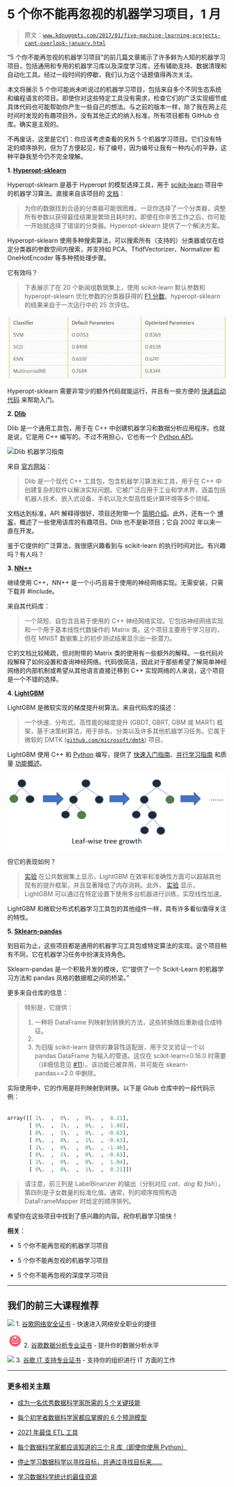 # 5 个你不能再忽视的机器学习项目，1 月

> 原文：[`www.kdnuggets.com/2017/01/five-machine-learning-projects-cant-overlook-january.html`](https://www.kdnuggets.com/2017/01/five-machine-learning-projects-cant-overlook-january.html)

"5 个你不能再忽视的机器学习项目"的前几篇文章揭示了许多鲜为人知的机器学习项目，包括通用和专用的机器学习库以及深度学习库，还有辅助支持、数据清理和自动化工具。经过一段时间的停歇，我们认为这个话题值得再次关注。

本文将展示 5 个你可能尚未听说过的机器学习项目，包括来自多个不同生态系统和编程语言的项目。即使你对这些特定工具没有需求，检查它们的广泛实现细节或具体代码也可能帮助你产生一些自己的想法。与之前的版本一样，除了我在网上花时间时发现的有趣项目外，没有其他正式的纳入标准，所有项目都有 GitHub 仓库。确实是主观的。

不再废话，这里是它们：你应该考虑查看的另外 5 个机器学习项目。它们没有特定的顺序排列，但为了方便起见，标了编号，因为编号让我有一种内心的平静，这种平静我至今仍不完全理解。

**1\. [Hyperopt-sklearn](https://github.com/hyperopt/hyperopt-sklearn)**

Hyperopt-sklearn 是基于 Hyperopt 的模型选择工具，用于 [scikit-learn](http://scikit-learn.org/) 项目中的机器学习算法。直接来自该项目的 [文档](http://hyperopt.github.io/hyperopt-sklearn/)：

> 为你的数据找到合适的分类器可能很困难。一旦你选择了一个分类器，调整所有参数以获得最佳结果是繁琐且耗时的。即使在你辛苦工作之后，你可能一开始就选择了错误的分类器。Hyperopt-sklearn 提供了一个解决方案。

Hyperopt-sklearn 使用多种搜索算法，可以搜索所有（支持的）分类器或仅在给定分类器的参数空间内搜索，并支持如 PCA、TfidfVectorizer、Normalizer 和 OneHotEncoder 等多种预处理步骤。

它有效吗？

> 下表展示了在 20 个新闻组数据集上，使用 scikit-learn 默认参数和 hyperopt-sklearn 优化参数的分类器获得的 [F1 分数](https://en.wikipedia.org/wiki/F1_score)。hyperopt-sklearn 的结果来自于一次运行中的 25 次评估。

![Hyperopt-sklearn F1 结果](img/f41f03f92bf2aa317f3a26aeb9b893c5.png)

Hyperopt-sklearn 需要非常少的额外代码就能运行，并且有一些方便的 [快速启动代码](https://github.com/hyperopt/hyperopt-sklearn/blob/master/notebooks/skdata_quick_intro.ipynb) 来帮助入门。

**2\. [Dlib](https://github.com/davisking/dlib)**

Dlib 是一个通用工具包，用于在 C++ 中创建机器学习和数据分析应用程序。也就是说，它是用 C++ 编写的。不过不用担心，它也有一个 [Python API](http://dlib.net/python/index.html)。

![Dlib 机器学习指南](https://i.imgur.com/7c3f2H1.jpg)

来自 [官方网站](http://dlib.net/)：

> Dlib 是一个现代 C++ 工具包，包含机器学习算法和工具，用于在 C++ 中创建复杂的软件以解决实际问题。它被广泛应用于工业和学术界，涵盖包括机器人技术、嵌入式设备、手机以及大型高性能计算环境等多个领域。

文档达到标准，API 解释得很好，项目还附带一个 [简明介绍](http://dlib.net/intro.html)。此外，还有一个 [博客](http://blog.dlib.net/)，概述了一些使用该库的有趣项目。Dlib 也不是新项目；它自 2002 年以来一直在开发。

鉴于它提供的广泛算法，我很感兴趣看到与 scikit-learn 的执行时间对比。有兴趣吗？有人吗？

**3\. [NN++](https://github.com/stagadish/NNplusplus)**

继续使用 C++，NN++ 是一个小巧且易于使用的神经网络实现。无需安装，只需下载并 #include。

来自其代码库：

> 一个简短、自包含且易于使用的 C++ 神经网络实现。它包括神经网络实现和一个用于基本线性代数操作的 Matrix 类。这个项目主要用于学习目的，但在 MNIST 数据集上的初步测试结果显示出一些潜力。

它的文档比较稀疏，但对附带的 Matrix 类的使用有一些额外的解释。一些代码片段解释了如何设置和查询神经网络。代码很简洁，因此对于那些希望了解简单神经网络的内部机制或希望从其他语言直接迁移到 C++ 实现网络的人来说，这个项目是一个不错的选择。

**4\. [LightGBM](https://github.com/Microsoft/LightGBM)**

LightGBM 是微软实现的梯度提升树算法。来自代码库的描述：

> 一个快速、分布式、高性能的梯度提升 (GBDT, GBRT, GBM 或 MART) 框架，基于决策树算法，用于排名、分类以及许多其他机器学习任务。它属于微软的 DMTK ([`github.com/microsoft/dmtk`](https://github.com/microsoft/dmtk)) 项目。

LightGBM 使用 C++ 和 [Python](https://github.com/Microsoft/LightGBM/tree/master/examples/python-guide) 编写，提供了 [快速入门指南](https://github.com/Microsoft/LightGBM/tree/master/examples/python-guide)、[并行学习指南](https://github.com/Microsoft/LightGBM/wiki/Parallel-Learning-Guide) 和质量 [功能概述](https://github.com/Microsoft/LightGBM/wiki/Features)。

![按叶子生长](img/bb1ab62df362606acecd8219277af037.png)

但它的表现如何？

> [实验](https://github.com/Microsoft/LightGBM/wiki/Experiments#comparison-experiment) 在公共数据集上显示，LightGBM 在效率和准确性方面可以超越其他现有的提升框架，并且显著降低了内存消耗。此外， [实验](https://github.com/Microsoft/LightGBM/wiki/Experiments#parallel-experiment) 显示，LightGBM 可以通过在特定设置下使用多台机器进行训练，实现线性加速。

LightGBM 和微软分布式机器学习工具包的其他组件一样，具有许多看似值得关注的特性。

**5\. [Sklearn-pandas](https://github.com/paulgb/sklearn-pandas)**

到目前为止，这些项目都是通用的机器学习工具包或特定算法的实现。这个项目稍有不同，它在机器学习任务中扮演支持角色。

Sklearn-pandas 是一个积极开发的模块，它“提供了一个 Scikit-Learn 的机器学习方法和 pandas 风格的数据框之间的桥梁。”

更多来自仓库的信息：

> 特别是，它提供：
> 
> 1.  一种将 DataFrame 列映射到转换的方法，这些转换随后重新组合成特征。
> 1.  
> 1.  为旧版 scikit-learn 提供的兼容性适配层，用于交叉验证一个以 pandas DataFrame 为输入的管道。这仅在 scikit-learn<0.16.0 时需要（详细信息见 [#11](https://github.com/paulgb/sklearn-pandas/issues/11)）。该功能已被弃用，并可能在 skearn-pandas==2.0 中删除。

实际使用中，它的作用是将列映射到转换。以下是 Gitub 仓库中的一段代码示例：

```py

array([[ 1\.  ,  0\.  ,  0\.  ,  0.21],
       [ 0\.  ,  1\.  ,  0\.  ,  1.88],
       [ 0\.  ,  1\.  ,  0\.  , -0.63],
       [ 0\.  ,  0\.  ,  1\.  , -0.63],
       [ 1\.  ,  0\.  ,  0\.  , -1.46],
       [ 0\.  ,  1\.  ,  0\.  , -0.63],
       [ 1\.  ,  0\.  ,  0\.  ,  1.04],
       [ 0\.  ,  0\.  ,  1\.  ,  0.21]])
```

> 请注意，前三列是 LabelBinarizer 的输出（分别对应 _cat_、_dog_ 和 _fish_），第四列是子女数量的标准化值。通常，列的顺序按照构造 DataFrameMapper 时给定的顺序排列。

希望你在这些项目中找到了感兴趣的内容。祝你机器学习愉快！

**相关**：

+   5 个你不能再忽视的机器学习项目

+   5 个你不能再忽视的机器学习项目

+   5 个你不能再忽视的深度学习项目

* * *

## 我们的前三大课程推荐

![](img/0244c01ba9267c002ef39d4907e0b8fb.png) 1\. [谷歌网络安全证书](https://www.kdnuggets.com/google-cybersecurity) - 快速进入网络安全职业的捷径

![](img/e225c49c3c91745821c8c0368bf04711.png) 2\. [谷歌数据分析专业证书](https://www.kdnuggets.com/google-data-analytics) - 提升你的数据分析水平

![](img/0244c01ba9267c002ef39d4907e0b8fb.png) 3\. [谷歌 IT 支持专业证书](https://www.kdnuggets.com/google-itsupport) - 支持你的组织进行 IT 方面的工作

* * *

### 更多相关主题

+   [成为一名优秀数据科学家所需的 5 个关键技能](https://www.kdnuggets.com/2021/12/5-key-skills-needed-become-great-data-scientist.html)

+   [每个初学者数据科学家都应掌握的 6 个预测模型](https://www.kdnuggets.com/2021/12/6-predictive-models-every-beginner-data-scientist-master.html)

+   [2021 年最佳 ETL 工具](https://www.kdnuggets.com/2021/12/mozart-best-etl-tools-2021.html)

+   [每个数据科学家都应该知道的三个 R 库（即使你使用 Python）](https://www.kdnuggets.com/2021/12/three-r-libraries-every-data-scientist-know-even-python.html)

+   [停止学习数据科学以寻找目标，并通过寻找目标来……](https://www.kdnuggets.com/2021/12/stop-learning-data-science-find-purpose.html)

+   [学习数据科学统计的最佳资源](https://www.kdnuggets.com/2021/12/springboard-top-resources-learn-data-science-statistics.html)
